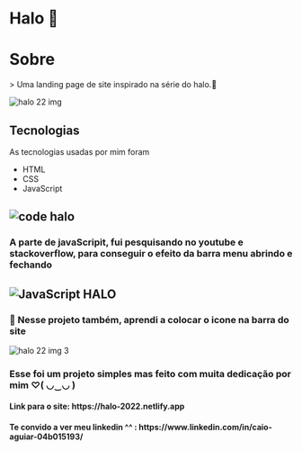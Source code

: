 # Halo 🦾

<h1>Sobre</h1>
> Uma landing page de site inspirado na série do halo.🤖

![halo 22 img](https://user-images.githubusercontent.com/88971985/160398071-9782ba68-8c67-45dc-9e56-d1d2903214ae.png)

<h2>Tecnologias</h2>
 <p>As tecnologias usadas por mim foram</p>
  <ul>
  <li>HTML</li>
  <li>CSS</li>
  <li>JavaScript</li>
  </ul>
  
  ![code halo](https://user-images.githubusercontent.com/88971985/160398354-f6510982-5418-4894-a432-e9cb6bde4567.png)
  -------------
  
  <h3>A parte de javaScripit, fui pesquisando no youtube e stackoverflow, para conseguir o efeito da barra menu abrindo e fechando</h3>
  
  ![JavaScript HALO](https://user-images.githubusercontent.com/88971985/160400799-b120dcb3-55b8-4c3e-86a1-810be7020686.png)
  -------------
  
  <h3>📜 Nesse projeto também, aprendi a colocar o icone na barra do site </h3>
 
 ![halo 22 img 3](https://user-images.githubusercontent.com/88971985/160398900-f4680d53-0a7f-413b-9260-5f74cb191ffa.png)

  
  <h3>Esse foi um projeto simples mas feito com muita dedicação por mim ♡( ◡‿◡ )</h3>

  <h4>Link para o site: https://halo-2022.netlify.app</h4>

  <h4>Te convido a ver meu linkedin ^^ : https://www.linkedin.com/in/caio-aguiar-04b015193/</h4>
